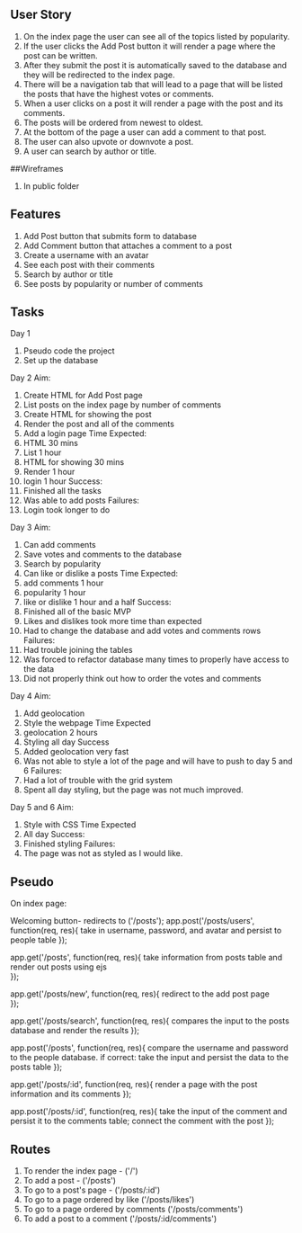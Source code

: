 ## User Story
1. On the index page the user can see all of the topics listed by popularity.
2. If the user clicks the Add Post button it will render a page where the post can be written.
3. After they submit the post it is automatically saved to the database and they will be redirected to the index page.
4. There will be a navigation tab that will lead to a page that will be listed the posts that have the highest votes or comments.
5. When a user clicks on a post it will render a page with the post and its comments.
6. The posts will be ordered from newest to oldest.
7. At the bottom of the page a user can add a comment to that post.
8. The user can also upvote or downvote a post.
9. A user can search by author or title.

##Wireframes
1. In public folder

## Features
1. Add Post button that submits form to database
2. Add Comment button that attaches a comment to a post
3. Create a username with an avatar
4. See each post with their comments
5. Search by author or title
6. See posts by popularity or number of comments

## Tasks
Day 1
  1. Pseudo code the project
  2. Set up the database

Day 2
 Aim:
  1. Create HTML for Add Post page
  2. List posts on the index page by number of comments
  3. Create HTML for showing the post
  4. Render the post and all of the comments
  5. Add a login page
 Time Expected:
  1. HTML 30 mins
  2. List 1 hour
  3. HTML for showing 30 mins
  4. Render 1 hour
  5. login 1 hour
  Success:
  1. Finished all the tasks
  2. Was able to add posts
  Failures:
  1. Login took longer to do

Day 3
  Aim:
  1. Can add comments
  2. Save votes and comments to the database
  3. Search by popularity
  4. Can like or dislike a posts
  Time Expected:
  1. add comments 1 hour
  2. popularity 1 hour
  3. like or dislike 1 hour and a half
  Success:
  1. Finished all of the basic MVP
  2. Likes and dislikes took more time than expected
  3. Had to change the database and add  votes and comments rows
  Failures:
  1. Had trouble joining the tables
  2. Was forced to refactor database many times to properly have access to the data
  3. Did not properly think out how to order the votes and comments


  Day 4
  Aim:
  1. Add geolocation
  2. Style the webpage
  Time Expected
  1. geolocation 2 hours
  2. Styling all day
  Success
  1. Added geolocation very fast
  2. Was not able to style a lot of the page and will have to push to day 5 and 6
  Failures:
  1. Had a lot of trouble with the grid system
  2. Spent all day styling, but the page was not much improved.

  Day 5 and 6
  Aim:
  1. Style with CSS
  Time Expected
  1. All day
  Success:
  1. Finished styling
  Failures:
  1. The page was not as styled as I would like.



## Pseudo
On index page:

Welcoming button- redirects to ('/posts');
app.post('/posts/users', function(req, res){
  take in username, password, and avatar and persist to people table
});

app.get('/posts', function(req, res){
   take information from posts table and render out posts using ejs  
});

app.get('/posts/new', function(req, res){
   redirect to the add post page  
});

app.get('/posts/search', function(req, res){
  compares the input to the posts database and render the results
});

app.post('/posts', function(req, res){
  compare the username and password to the people database.
  if correct:
  take the input and persist the data to the posts table
});

app.get('/posts/:id', function(req, res){
  render a page with the post information and its comments
});

app.post('/posts/:id', function(req, res){
  take the input of the comment and persist it to the comments table;
  connect the comment with the post
});



## Routes
1. To render the index page - ('/')
2. To add a post - ('/posts')
3. To go to a post's page - ('/posts/:id')
4. To go to a page ordered by like ('/posts/likes')
5. To go to a page ordered by comments ('/posts/comments')
6. To add a post to a comment ('/posts/:id/comments')
